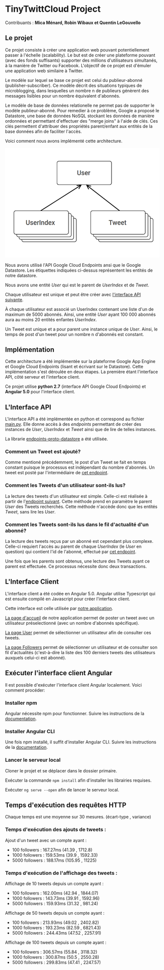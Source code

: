 # TinyTwittCloud Project

Contribuants : **Mica Ménard, Robin Wibaux et Quentin LeGouvello**


## Le projet

Ce projet consiste à créer une application web pouvant potentiellement passer à l'échelle (scalability). Le but est de créer une plateforme pouvant (avec des fonds suffisants) supporter des millions d'utilisateurs simultanés, à la manière de Twitter ou Facebook.
L'objectif de ce projet est d'émuler une application web similaire à Twitter.

Le modèle sur lequel se base ce projet est celui du publieur-abonné (publisher-subscriber). Ce modèle décrit des situations typiques de microblogging, dans lesquelles un nombre n de publieurs génèrent des messages lisibles pour un nombre équivalent d'abonnés.

Le modèle de base de données relationelle ne permet pas de supporter le modèle publieur-abonné. Pour remedier à ce problème, Google a proposé le Datastore, une base de données NoSQL stockant les données de manière ordonnées et permettant d'effectuer des "merge joins" à l'aide de clés. Ces clés permettent d'attribuer des propriétés parent/enfant aux entités de la base données afin de faciliter l'accès.

Voici comment nous avons implémenté cette architecture. 

![Modèle](https://github.com/Mica7812/TinyTwittCloud/blob/master/model.png)

Nous avons utilisé l'API Google Cloud Endpoints ansi que le Google Datastore. Les étiquettes indiquées ci-dessus représentent les entités de notre datastore.

Nous avons une entité *User* qui est le parent de *UserIndex* et de *Tweet*. 

Chaque utilisateur est unique et peut être créer avec [l'interface API suivante](https://apis-explorer.appspot.com/apis-explorer/?base=https://tinytwittcloudpr-1512468252062.appspot.com/_ah/api#p/myapi/v1/myapi.user.insert).

À chaque utilisateur est associé un UserIndex contenant une liste d'un de maximum de 5000 abonnés. Ainsi, une entité *User* ayant 100 000 abonnés aura au moins 20 entités enfantes *UserIndex*.

Un Tweet est unique et a pour parent une instance unique de *User*. Ainsi, le temps de post d'un tweet pour un nombre n d'abonnés est constant.

## Implémentation

Cette architecture a été implémentée sur la plateforme Google App Engine et Google Cloud Endpoints (lisant et écrivant sur le Datastore). Cette implémentation s'est déroulée en deux étapes. La première étant l'interface API, côté serveur et l'interface client.

Ce projet utilise **python 2.7** (interface API Google Cloud Endpoints) et **Angular 5.0** pour l'interface client.

## L'Interface API

L'interface API a été implémentée en python et correspond au fichier [main.py](https://github.com/Mica7812/TinyTwittCloud/blob/master/main.py). Elle donne accès à des *endpoints* permettant de créer des instances de *User*, *UserIndex* et *Tweet* ainsi que de lire de telles instances.

La librarie [endpoints-proto-datastore](https://github.com/GoogleCloudPlatform/endpoints-proto-datastore) a été utilisée.


### Comment un Tweet est ajouté?

Comme mentioné précédemment, le post d'un Tweet se fait en temps constant puisque le processus est indépendant du nombre d'abonnés. Un tweet est posté par l'intermédiaire de [cet endpoint](https://apis-explorer.appspot.com/apis-explorer/?base=https://tinytwittcloudpr-1512468252062.appspot.com/_ah/api#p/myapi/v1/myapi.tweet.insert).


### Comment les Tweets d'un utilisateur sont-ils lus?

La lecture des tweets d'un utilisateur est simple. Celle-ci est réalisée à partir de l'[endpoint suivant](https://apis-explorer.appspot.com/apis-explorer/?base=https://tinytwittcloudpr-1512468252062.appspot.com/_ah/api#p/myapi/v1/myapi.tweet.list). Cette méthode prend en paramètre le parent *User* des Tweets recherchés. Cette méthode n'accède donc que les entités *Tweet*, sans lire les *User*.

### Comment les Tweets sont-ils lus dans le fil d'actualité d'un abonné?

La lecture des tweets reçus par un abonné est cependant plus complexe. Celle-ci requiert l'accès au parent de chaque *UserIndex* (le *User* en question) qui contient l'id de l'abonné, effectué par [cet endpoint](https://apis-explorer.appspot.com/apis-explorer/?base=https://tinytwittcloudpr-1512468252062.appspot.com/_ah/api#p/myapi/v1/myapi.userindex.follower).

Une fois que les parents sont obtenus, une lecture des Tweets ayant ce parent est effectuée. Ce processus nécessite donc deux transactions.

## L'Interface Client

L'interface client a été codée en Angular 5.0. Angular utilise Typescript qui est ensuite compilé en Javascript pour créer l'interface client.

Cette interface est celle utilisée par [notre application](https://tinytwittcloudpr-1512468252062.appspot.com/).

[La page d'accueil](https://tinytwittcloudpr-1512468252062.appspot.com/) de notre application permet de poster un tweet avec un utilisateur préselectionné (avec un nombre d'abonnés spécifique).

[La page User](https://tinytwittcloudpr-1512468252062.appspot.com/user) permet de sélectionner un utilisateur afin de consulter ces tweets.

[La page Followers](https://tinytwittcloudpr-1512468252062.appspot.com/user) permet de sélectionner un utilisateur et de consulter son fil d'actualités (c'est-à-dire la liste des 100 derniers tweets des utilisateurs auxquels celui-ci est abonné).

## Exécuter l'interface client Angular

Il est possible d'exécuter l'interface client Angular localement. Voici comment procéder:

### Installer npm

Angular nécessite npm pour fonctionner. Suivre les instructions de la [documentation](https://www.npmjs.com/get-npm).

### Installer Angular CLI

Une fois npm installé, il suffit d'installer Angular CLI. Suivre les instructions de la [documentation](https://www.npmjs.com/package/@angular/cli).

### Lancer le serveur local

Cloner le projet et se déplacer dans le dossier primaire.

Exécuter la commande `npm install` afin d'installer les librairies requises.

Exécuter `ng serve --open` afin de lancer le serveur local.

## Temps d'exécution des requêtes HTTP

Chaque temps est une moyenne sur 30 mesures. (écart-type , variance)

### Temps d'exécution des ajouts de tweets :
Ajout d'un tweet avec un compte ayant :
- 100 followers : 167.27ms	(41.39 , 1712.8)
- 1000 followers : 159.53ms	(39.9 , 1592.33)
- 5000 followers : 188.17ms	(105.95 , 11225)

### Temps d'exécution de l'affichage des tweets :
Affichage de 10 tweets depuis un compte ayant :
- 100 followers : 162.00ms	(42.94 , 1844.07)
- 1000 followers : 143.73ms	(39.91 , 1592.96)
- 5000 followers : 159.93ms	(31.32 , 981.24)

Affichage de 50 tweets depuis un compte ayant :
- 100 followers : 213.93ms	(49.02 , 2402.82)
- 1000 followers : 193.23ms	(82.59 , 6821.43)
- 5000 followers : 244.43ms	(47.52 , 2257.91)

Affichage de 100 tweets depuis un compte ayant :
- 100 followers : 306.57ms	(55.84 , 3118.32)
- 1000 followers : 300.87ms	(50.5 , 2550.28)
- 5000 followers : 299.83ms	(47.41 , 2247.57)

